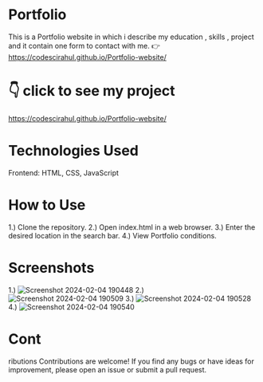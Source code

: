 # Portfolio
This is a Portfolio website in which i describe my education , skills , project and it contain one form to contact with me. 👉   https://codescirahul.github.io/Portfolio-website/

# 👇 click to see my project
https://codescirahul.github.io/Portfolio-website/


# Technologies Used
Frontend: HTML, CSS, JavaScript


# How to Use
1.) Clone the repository.
2.) Open index.html in a web browser.
3.) Enter the desired location in the search bar.
4.) View Portfolio conditions.

# Screenshots
1.) 
![Screenshot 2024-02-04 190448](https://github.com/CodeSciRahul/Portfolio-website/assets/142343501/9513d395-d4bc-4d46-b036-f3950e2c54b4)
2.) 
![Screenshot 2024-02-04 190509](https://github.com/CodeSciRahul/Portfolio-website/assets/142343501/5b499c9a-4725-4d21-9c2a-29c64e5cf383)
3.) 
![Screenshot 2024-02-04 190528](https://github.com/CodeSciRahul/Portfolio-website/assets/142343501/0f78ec57-354f-413e-8c9e-8b3e01c0269b)
4.)
![Screenshot 2024-02-04 190540](https://github.com/CodeSciRahul/Portfolio-website/assets/142343501/1fb4471e-a5b9-4443-84c1-168bf638ff9f)

# Cont
ributions
Contributions are welcome! If you find any bugs or have ideas for improvement, please open an issue or submit a pull request.

